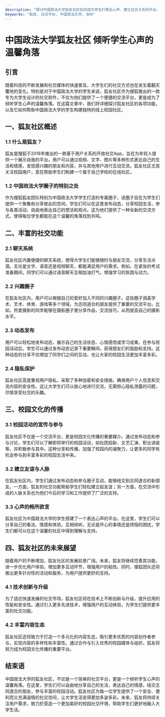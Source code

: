 ```yaml
---
description: "探讨中国政法大学狐友社区如何成为学生们表达心声、建立社交关系的平台，丰富校园生活。"
keywords: "狐友, 社交平台, 中国政法大学, BUA"
---
```

# 中国政法大学狐友社区 倾听学生心声的温馨角落

## 引言

随着科技的不断发展和社交媒体的快速普及，大学生们的社交方式也在发生着翻天覆地的变化。特别是对于中国政法大学的学生来说，狐友社区作为搜狐推出的一款专为大学生设计的社交软件，不仅为他们提供了一个便捷的交流平台，更是成为了倾听学生心声的温馨角落。在这篇文章中，我们将详细探讨狐友社区的各项功能，以及它如何帮助中国政法大学的学生构建独特的线上校园社区。

## 一、狐友社区概述

### 1.1 什么是狐友？

狐友是搜狐于2018年推出的一款基于用户关系的开放社交App，旨在为年轻人提供一个展示自我的平台。用户可以通过视频、文字、图片等多种形式表达自己的生活和情感，发现感兴趣的朋友和内容，并与其他用户进行互动交流。狐友社区尤其关注校园用户，意在帮助学生们构建一个属于自己学校的在线社区。

### 1.2 中国政法大学圈子的特别之处

作为搜狐狐友团队特别为中国政法大学学生打造的专属圈子，该圈子旨在为学生们提供一个聚集和分享彼此的空间。学生们可以在这里发布动态，分享校园生活，参与各类活动，自由地表达自己的想法和观点。这为他们提供了一种全新的交流方式，使得每位学生都能在这个温馨的角落找到共鸣。

## 二、丰富的社交功能

### 2.1 聊天系统

狐友社区内置便捷的聊天系统，使得大学生们能够随时与朋友交流，分享生活点滴。无论是文字、语音还是视频聊天，都能满足用户的需求。例如，在紧张的考试准备期间，同学们可以通过语音聊天互相加油打气，增强学习的氛围与动力。

### 2.2 兴趣圈子

在狐友社区内，用户可以根据自己的爱好加入不同的兴趣圈子。这些圈子涵盖学术、艺术、体育、游戏等多个领域，为志同道合的朋友提供了重要的交流平台。比如，热爱摄影的同学能够在摄影圈子里分享作品，交流技巧，从而提高自己的摄影水平。

### 2.3 动态发布

用户可以轻松地发布动态，展示自己的生活状态、心情感悟或学习成果。在参与校园活动后，学生可以通过发布动态记录下重要瞬间，获得朋友们的鼓励和支持。这种动态的分享不仅增加了同学们之间的互动，也让大家的校园生活更加丰富多彩。

### 2.4 隐私保护

狐友社区高度重视用户隐私，采取了多种加密和安全措施，确保用户个人信息和交流内容的安全性。这让大学生们可以放心地进行交流，无需担心隐私泄露的问题，尽情享受社交的乐趣。

## 三、校园文化的传播

### 3.1 校园活动的宣传与参与

狐友社区不仅是一个交流平台，更是校园文化传播的重要媒介。通过发布动态和参与讨论，学生们可以了解即将举行的校园活动，如社团招新、文艺汇演、职业讲座等，并积极参与其中。这种分享和传播，加强了校园内的凝聚力，让更多的同学有机会参与到丰富多彩的校园生活中来。

### 3.2 建立友谊与人脉

在狐友社区内，学生们通过发布动态和参与圈子互动，能够结交到志同道合的新朋友。一方面，狐友的社交功能帮助学生们轻松建立起友谊；另一方面，在交流中形成的人脉关系也为他们今后的学习和工作提供了广泛的支持。

### 3.3 心声的畅所欲言

狐友社区为中国政法大学的学生搭建了一个表达心声的平台。在这里，学生们可以分享自己的看法、情感和体验，互相倾听。无论是开心的事情还是烦恼的困扰，学生们都可以在这个温馨的社区中得到理解与支持。

## 四、狐友社区的未来展望

随着用户的不断增加，狐友社区的发展前景广阔。未来，狐友将继续完善其功能，进一步优化用户体验，增加更多互动环节，增强用户的粘性。同时，搜狐团队还将推出更多针对性的活动和服务，为用户提供更好的支持。

### 4.1 技术创新与升级

为了适应快速发展的社交市场，狐友社区将在技术上不断创新与升级，提升应用的性能和安全性。通过引入更多先进技术，增强用户的互动体验，为学生们提供更丰富的社交功能。

### 4.2 丰富内容生态

狐友社区还将致力于打造一个多元化的内容生态，吸引更多优质的内容创作者参与，实现内容的多样性和丰富性。通过合作与引入优秀的校园媒体与组织，狐友将努力成为校园文化传播的重要平台。

## 结束语

中国政法大学的狐友社区，不仅是一个简单的社交平台，更是一个倾听学生心声的温馨角落。在这里，学生们可以自由地分享自己的生活，表达自己的情感，结交志同道合的朋友，参与丰富的校园活动。狐友社区为每一位学生提供了一个安全、便利而又充满温情的社交空间，让大学生活变得更加多姿多彩。未来，狐友将持续关注用户需求，致力於营造一个更加美好的校园社交环境，帮助学生们更好地融入大学生活。
